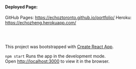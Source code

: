 #### Deployed Page:
GitHub Pages: https://echoztoronto.github.io/portfolio/
Heroku: https://echozheng.herokuapp.com/


<br/>
<br/>

This project was bootstrapped with [Create React App](https://github.com/facebook/create-react-app).


`npm start` Runs the app in the development mode.\
Open [http://localhost:3000](http://localhost:3000) to view it in the browser.

